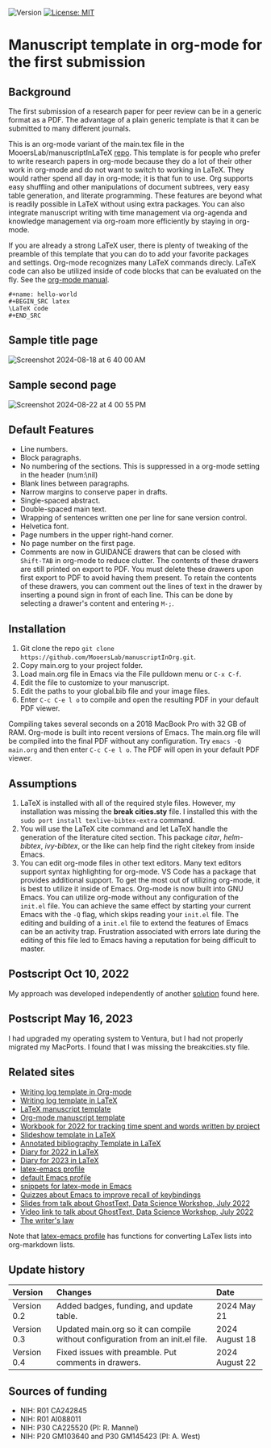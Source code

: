 ![Version](https://img.shields.io/static/v1?label=manuscriptInOrg&message=0.4&color=brightcolor)
[![License: MIT](https://img.shields.io/badge/License-MIT-blue.svg)](https://opensource.org/licenses/MIT)


# Manuscript template in org-mode for the first submission 

## Background
The first submission of a research paper for peer review can be in a generic format as a PDF.
The advantage of a plain generic template is that it can be submitted to many different journals.

This is an org-mode variant of the main.tex file in the MooersLab/manuscriptInLaTeX [repo](https://github.com/MooersLab/manuscriptInLaTeX).
This template is for people who prefer to write research papers in org-mode because they do a lot of their other work in org-mode and do not want to switch to working in LaTeX.
They would rather spend all day in org-mode; it is that fun to use.
Org supports easy shuffling and other manipulations of document subtrees, very easy table generation, and literate programming.
These features are beyond what is readily possible in LaTeX without using extra packages.
You can also integrate manuscript writing with time management via org-agenda and knowledge management via org-roam more efficiently by staying in org-mode.

If you are already a strong LaTeX user, there is plenty of tweaking of the preamble of this template that you can do to add your favorite packages and settings.
Org-mode recognizes many LaTeX commands direcly.
LaTeX code can also be utilized inside of code blocks that can be evaluated on the fly.
See the [org-mode manual](https://orgmode.org/manual/).

```elisp
#+name: hello-world
#+BEGIN_SRC latex
\LaTeX code
#+END_SRC
```



## Sample title page

![Screenshot 2024-08-18 at 6 40 00 AM](https://github.com/user-attachments/assets/fbc7cbb8-4711-427b-864d-569178196adb)

## Sample second page

![Screenshot 2024-08-22 at 4 00 55 PM](https://github.com/user-attachments/assets/843aa28e-97ee-4a96-b151-1069e725d1c3)


## Default Features

- Line numbers.
- Block paragraphs.
- No numbering of the sections. This is suppressed in a org-mode setting in the header (num:\nil)
- Blank lines between paragraphs.
- Narrow margins to conserve paper in drafts.
- Single-spaced abstract.
- Double-spaced main text.
- Wrapping of sentences written one per line for sane version control.
- Helvetica font.
- Page numbers in the upper right-hand corner.
- No page number on the first page.
- Comments are now in GUIDANCE drawers that can be closed with `Shift-TAB` in org-mode to reduce clutter. The contents of these drawers are still printed on export to PDF. You must delete these drawers upon first export to PDF to avoid having them present. To retain the contents of these drawers, you can comment out the lines of text in the drawer by inserting a pound sign in front of each line. This can be done by selecting a drawer's content and entering `M-;`.


## Installation

1. Git clone the repo `git clone https://github.com/MooersLab/manuscriptInOrg.git`.
2. Copy main.org to your project folder.
3. Load main.org file in Emacs via the File pulldown menu or `C-x C-f`.
4. Edit the file to customize to your manuscript.
5. Edit the paths to your global.bib file and your image files.
6. Enter `C-c C-e l o` to compile and open the resulting PDF in your default PDF viewer.

Compiling takes several seconds on a 2018 MacBook Pro with 32 GB of RAM. 
Org-mode is built into recent versions of Emacs. 
The main.org file will be compiled into the final PDF without any configuration.
Try `emacs -Q main.org` and then enter `C-c C-e l o`. 
The PDF will open in your default PDF viewer.


## Assumptions

1. LaTeX is installed with all of the required style files. However, my installation was missing the **break cities.sty** file. I installed this with the `sudo port install texlive-bibtex-extra` command.
2. You will use the LaTeX cite command and let LaTeX handle the generation of the literature cited section. This package *citar*, *helm-bibtex*, *ivy-bibtex*, or the like can help find the right citekey from inside Emacs.
3. You can edit org-mode files in other text editors. Many text editors support syntax highlighting for org-mode. VS Code has a package that provides additional support. To get the most out of utilizing org-mode, it is best to utilize it inside of Emacs. Org-mode is now built into GNU Emacs. You can utilize org-mode without any configuration of the `init.el` file. You can achieve the same effect by starting your current Emacs with the `-Q` flag, which skips reading your `init.el` file. The editing and building of a `init.el` file to extend the features of Emacs can be an activity trap. Frustration associated with errors late during the editing of this file led to Emacs having a reputation for being difficult to master.

## Postscript Oct 10, 2022
My approach was developed independently of another [solution](https://github.com/fangohr/template-latex-paper-from-orgmode/issues/4) found here. 

## Postscript May 16, 2023
I had upgraded my operating system to Ventura, but I had not properly migrated my MacPorts. I found that I was missing the breakcities.sty file.

## Related sites

- [Writing log template in Org-mode](https://github.com/MooersLab/writingLogTemplateInOrg)
- [Writing log template in LaTeX](https://github.com/MooersLab/writingLogTemplate)
- [LaTeX manuscript template](https://github.com/MooersLab/manuscriptInLaTeX/edit/main/README.md)
- [Org-mode manuscript template](https://github.com/MooersLab/manuscriptInOrg/edit/main/README.md)
- [Workbook for 2022 for tracking time spent and words written by project](https://github.com/MooersLab/writingProgress2022)
- [Slideshow template in LaTeX](https://github.com/MooersLab/slideshowTemplateLaTeX)
- [Annotated bibliography Template in LaTeX](https://github.com/MooersLab/annotatedBibliography)
- [Diary for 2022 in LaTeX](https://github.com/MooersLab/diary2022inLaTeX)
- [Diary for 2023 in LaTeX](https://github.com/MooersLab/diary2023inLaTeX)
- [latex-emacs profile](https://github.com/MooersLab/latex-emacs)
- [default Emacs profile](https://github.com/MooersLab/configorg)
- [snippets for latex-mode in Emacs](https://github.com/MooersLab/snippet-latex-mode)
- [Quizzes about Emacs to improve recall of keybindings](https://github.com/MooersLab/qemacs)
- [Slides from talk about GhostText, Data Science Workshop, July 2022](https://github.com/MooersLab/DSW22ghosttext)
- [Video link to talk about GhostText, Data Science Workshop, July 2022](https://mediasite.ouhsc.edu/Mediasite/Channel/python/watch/4da0872f028c4255ae12935655e911321d)
- [The writer's law](https://github.com/MooersLab/thewriterslaw)

Note that [latex-emacs profile](https://github.com/MooersLab/latex-emacs) has functions for converting LaTex lists into org-markdown lists.


## Update history

|Version      | Changes                                                                                                                                    | Date                 |
|:-----------|:------------------------------------------------------------------------------------------------------------------------------------------|:--------------------|
| Version 0.2 |   Added badges, funding, and update table.                                                                                                 | 2024 May 21          |
| Version 0.3 |   Updated main.org so it can compile without configuration from an init.el file.                                                           | 2024 August 18       |
| Version 0.4 |   Fixed issues with preamble. Put comments in drawers.                                                                                     | 2024 August 22       |

## Sources of funding

- NIH: R01 CA242845
- NIH: R01 AI088011
- NIH: P30 CA225520 (PI: R. Mannel)
- NIH: P20 GM103640 and P30 GM145423 (PI: A. West)

